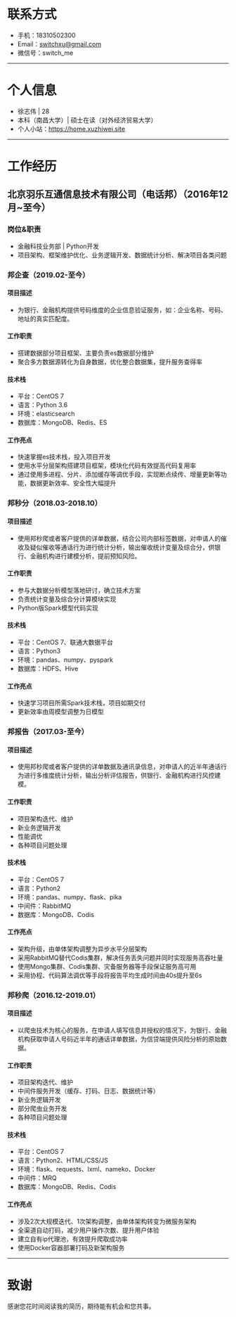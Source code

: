 # 联系方式
- 手机：18310502300
- Email：switchxu@gmail.com
- 微信号：switch_me

---

# 个人信息

 - 徐志伟 | 28 
 - 本科（南昌大学）| 硕士在读（对外经济贸易大学）
 - 个人小站：https://home.xuzhiwei.site

---

# 工作经历

## 北京羽乐互通信息技术有限公司（电话邦）（2016年12月~至今）
### 岗位&职责
- 金融科技业务部 | Python开发
- 项目架构、框架维护优化、业务逻辑开发、数据统计分析、解决项目各类问题

### 邦企查（2019.02-至今）
#### 项目描述
- 为银行、金融机构提供号码维度的企业信息验证服务，如：企业名称、号码、地址的真实匹配度。

#### 工作职责
- 搭建数据部分项目框架、主要负责es数据部分维护
- 聚合多方数据源转化为自身数据，优化整合数据集，提升服务查得率

#### 技术栈
- 平台：CentOS 7
- 语言：Python 3.6
- 环境：elasticsearch
- 数据库：MongoDB、Redis、ES

#### 工作亮点
- 快速掌握es技术栈，投入项目开发
- 使用水平分层架构搭建项目框架，模块化代码有效提高代码复用率
- 通过使用多进程、分片、添加缓存等调优手段，实现断点续传、增量更新等功能，数据更新效率、安全性大幅提升

### 邦秒分（2018.03-2018.10）
#### 项目描述
- 使用邦秒爬或者客户提供的详单数据，结合公司内部标签数据，对申请人的催收及疑似催收等通话行为进行统计分析，输出催收统计变量及综合分，供银行、金融机构进行建模分析，提前预知风险。

#### 工作职责
- 参与大数据分析模型落地研讨，确立技术方案
- 负责统计变量及综合分计算模块实现 
- Python版Spark模型代码实现

#### 技术栈
- 平台：CentOS 7、联通大数据平台
- 语言：Python3
- 环境：pandas、numpy、pyspark
- 数据库：HDFS、Hive

#### 工作亮点
- 快速学习项目所需Spark技术栈，项目如期交付
- 更新效率由周模型调整为日模型

### 邦报告（2017.03-至今）
#### 项目描述
- 使用邦秒爬或者客户提供的详单数据及通讯录信息，对申请人的近半年通话行为进行多维度统计分析，输出分析评估报告，供银行、金融机构进行风控建模。

#### 工作职责
- 项目架构迭代、维护
- 新业务逻辑开发
- 性能调优
- 各种项目问题处理

#### 技术栈
- 平台：CentOS 7
- 语言：Python2
- 环境：pandas、numpy、flask、pika
- 中间件：RabbitMQ
- 数据库：MongoDB、Codis

#### 工作亮点
- 架构升级，由单体架构调整为异步水平分层架构
- 采用RabbitMQ替代Codis集群，解决任务丢失问题并同时实现服务高吞吐量
- 使用Mongo集群、Codis集群、灾备服务器等手段保证服务高可用
- 采用协程、代码算法调优等手段将报告平均生成时间由40s提升至6s

### 邦秒爬（2016.12-2019.01） 
#### 项目描述
- 以爬虫技术为核心的服务，在申请人填写信息并授权的情况下，为银行、金融机构获取申请人号码近半年的通话详单数据，为信贷端提供风险分析的原始数据。

#### 工作职责
- 项目架构迭代、维护
- 中间件服务开发（缓存、打码、日志、数据统计等）
- 新业务逻辑开发
- 部分爬虫业务开发
- 各种项目问题处理

#### 技术栈
- 平台：CentOS 7
- 语言：Python2、HTML/CSS/JS
- 环境：flask、requests、lxml、nameko、Docker
- 中间件：MRQ
- 数据库：MongoDB、Redis、Codis

#### 工作亮点
- 涉及2次大规模迭代、1次架构调整，由单体架构转变为微服务架构
- 全渠道自动打码，减少用户操作次数、提升用户体验
- 建立自有ip代理池，有效提升爬取成功率
- 使用Docker容器部署打码及新架构服务

---

# 致谢
感谢您花时间阅读我的简历，期待能有机会和您共事。